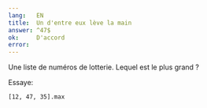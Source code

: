 ```yaml
---
lang:   EN
title:  Un d'entre eux lève la main
answer: ^47$
ok:     D'accord
error:
---
```


Une liste de numéros de lotterie. Lequel est le plus grand ?

Essaye:

    [12, 47, 35].max
